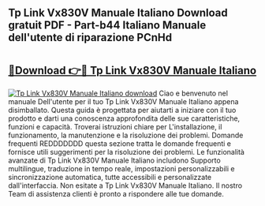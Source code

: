 ## Tp Link Vx830V Manuale Italiano Download gratuit PDF - Part-b44 Italiano Manuale dell'utente di riparazione PCnHd

# <h2><a href="http://dfble2.blite.top/?on=Tp+Link+Vx830V+Manuale+Italiano">🔗Download 👉🔴 Tp Link Vx830V Manuale Italiano</a></h2>

[![Tp Link Vx830V Manuale Italiano download](https://i.imgur.com/lujVjoI.png)](http://dfble2.blite.top/?on=Tp+Link+Vx830V+Manuale+Italiano)
Ciao e benvenuto nel manuale Dell'utente per il tuo Tp Link Vx830V Manuale Italiano appena disimballato. Questa guida è progettata per aiutarti a iniziare con il tuo prodotto e darti una conoscenza approfondita delle sue caratteristiche, funzioni e capacità. Troverai istruzioni chiare per L'installazione, il funzionamento, la manutenzione e la risoluzione dei problemi. Domande frequenti REDDDDDDD questa sezione tratta le domande frequenti e fornisce utili suggerimenti per la risoluzione dei problemi. Le funzionalità avanzate di Tp Link Vx830V Manuale Italiano includono Supporto multilingue, traduzione in tempo reale, impostazioni personalizzabili e sincronizzazione automatica, tutte accessibili e personalizzate dall'interfaccia. Non esitate a Tp Link Vx830V Manuale Italiano. Il nostro Team di assistenza clienti è pronto a rispondere alle tue domande.
